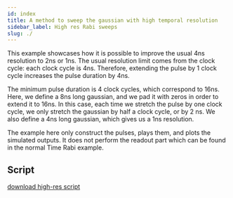 ```yaml
---
id: index
title: A method to sweep the gaussian with high temporal resolution
sidebar_label: High res Rabi sweeps
slug: ./
---
```


This example showcases how it is possible to improve the usual 4ns resolution to 2ns or 1ns.
The usual resolution limit comes from the clock cycle: each clock cycle is 4ns. Therefore, extending the pulse by 1 clock cycle increases the pulse duration by 4ns.

The minimum pulse duration is 4 clock cycles, which correspond to 16ns.
Here, we define a 8ns long gaussian, and we pad it with zeros in order to extend it to 16ns.
In this case, each time we stretch the pulse by one clock cycle, we only stretch the gaussian by half a clock cycle, or by 2 ns.
We also define a 4ns long gaussian, which gives us a 1ns resolution.

The example here only construct the pulses, plays them, and plots the simulated outputs. It does not perform the readout part which can be found in the normal Time Rabi example.

## Script

[download high-res script](high-res-gaussian.py)
